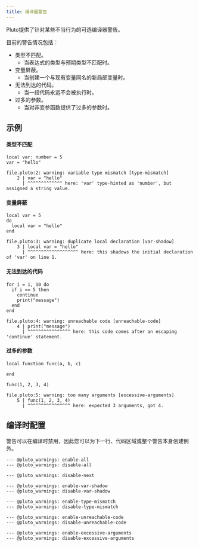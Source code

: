 ```yaml
---
title: 编译器警告
---
```


Pluto提供了针对某些不当行为的可选编译器警告。

目前的警告情况包括：
- 类型不匹配。
  - 当表达式的类型与预期类型不匹配时。
- 变量屏蔽。
  - 当创建一个与现有变量同名的新局部变量时。
- 无法到达的代码。
  - 当一段代码永远不会被执行时。
- 过多的参数。
  - 当对非变参函数提供了过多的参数时。

## 示例
#### 类型不匹配
```pluto showLineNumbers
local var: number = 5
var = "hello"
```
```
file.pluto:2: warning: variable type mismatch [type-mismatch]
    2 | var = "hello"
      | ^^^^^^^^^^^^^ here: 'var' type-hinted as 'number', but assigned a string value.
```
#### 变量屏蔽
```pluto showLineNumbers
local var = 5
do
  local var = "hello"
end
```
```
file.pluto:3: warning: duplicate local declaration [var-shadow]
    3 | local var = "hello"
      | ^^^^^^^^^^^^^^^^^^^ here: this shadows the initial declaration of 'var' on line 1.
```
#### 无法到达的代码
```pluto showLineNumbers
for i = 1, 10 do
  if i == 5 then
    continue
    print("message")
  end
end
```
```
file.pluto:4: warning: unreachable code [unreachable-code]
    4 | print("message")
      | ^^^^^^^^^^^^^^^^ here: this code comes after an escaping 'continue' statement.
```
#### 过多的参数
```pluto showLineNumbers
local function func(a, b, c)

end

func(1, 2, 3, 4)
```
```
file.pluto:5: warning: too many arguments [excessive-arguments]
    5 | func(1, 2, 3, 4)
      | ^^^^^^^^^^^^^^^^ here: expected 3 arguments, got 4.
```

## 编译时配置
警告可以在编译时禁用，因此您可以为下一行、代码区域或整个警告本身创建例外。
```pluto title="这些是配置注释"
--- @pluto_warnings: enable-all
--- @pluto_warnings: disable-all

--- @pluto_warnings: disable-next

--- @pluto_warnings: enable-var-shadow
--- @pluto_warnings: disable-var-shadow

--- @pluto_warnings: enable-type-mismatch
--- @pluto_warnings: disable-type-mismatch

--- @pluto_warnings: enable-unreachable-code
--- @pluto_warnings: disable-unreachable-code

--- @pluto_warnings: enable-excessive-arguments
--- @pluto_warnings: disable-excessive-arguments
```